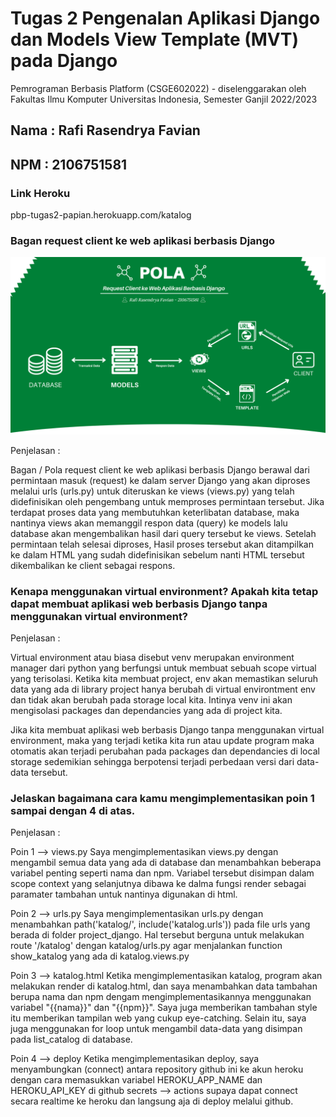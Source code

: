 # Tugas 2 Pengenalan Aplikasi Django dan Models View Template (MVT) pada Django

Pemrograman Berbasis Platform (CSGE602022) - diselenggarakan oleh Fakultas Ilmu Komputer Universitas Indonesia, Semester Ganjil 2022/2023 

## Nama : Rafi Rasendrya Favian
## NPM  : 2106751581

### Link Heroku
pbp-tugas2-papian.herokuapp.com/katalog

### Bagan request client ke web aplikasi berbasis Django
![Gambar]('../../PolaDjangoReqClient%20-%20RafiRasendryaFavian.png?raw=true')

Penjelasan :

Bagan / Pola request client ke web aplikasi berbasis Django berawal dari permintaan masuk (request) ke dalam server Django yang akan diproses melalui urls (urls.py) untuk diteruskan ke views (views.py) yang telah didefinisikan oleh pengembang untuk memproses permintaan tersebut. Jika terdapat proses data yang membutuhkan keterlibatan database, maka nantinya views akan memanggil respon data (query) ke models lalu database akan mengembalikan hasil dari query tersebut ke views. Setelah permintaan telah selesai diproses, Hasil proses tersebut akan ditampilkan ke dalam HTML yang sudah didefinisikan sebelum nanti HTML tersebut dikembalikan ke client sebagai respons.

### Kenapa menggunakan virtual environment? Apakah kita tetap dapat membuat aplikasi web berbasis Django tanpa menggunakan virtual environment?

Penjelasan :

Virtual environment atau biasa disebut venv merupakan environment manager dari python yang berfungsi untuk membuat sebuah scope virtual yang terisolasi. Ketika kita membuat project, env akan memastikan seluruh data yang ada di library project hanya berubah di virtual environtment env dan tidak akan berubah pada storage local kita. Intinya venv ini akan mengisolasi packages dan dependancies yang ada di project kita.

Jika kita membuat aplikasi web berbasis Django tanpa menggunakan virtual environment, maka yang terjadi ketika kita run atau update program maka otomatis akan terjadi perubahan pada packages dan dependancies di local storage sedemikian sehingga berpotensi terjadi perbedaan versi dari data-data tersebut.

### Jelaskan bagaimana cara kamu mengimplementasikan poin 1 sampai dengan 4 di atas.

Penjelasan : 

Poin 1 --> views.py
Saya mengimplementasikan views.py dengan mengambil semua data yang ada di database dan menambahkan beberapa variabel penting seperti nama dan npm. Variabel tersebut disimpan dalam scope context yang selanjutnya dibawa ke dalma fungsi render sebagai paramater tambahan untuk nantinya digunakan di html.

Poin 2 --> urls.py
Saya mengimplementasikan urls.py dengan menambahkan path('katalog/', include('katalog.urls')) pada file urls yang berada di folder project_django. Hal tersebut berguna untuk melakukan route '/katalog' dengan katalog/urls.py agar menjalankan function show_katalog yang ada di katalog.views.py 

Poin 3 --> katalog.html
Ketika mengimplementasikan katalog, program akan melakukan render di katalog.html, dan saya menambahkan data tambahan berupa nama dan npm dengam mengimplementasikannya menggunakan variabel "{{nama}}" dan "{{npm}}". Saya juga memberikan tambahan style itu memberikan tampilan web yang cukup eye-catching. Selain itu, saya juga menggunakan for loop untuk mengambil data-data yang disimpan pada list_catalog di database.

Poin 4 --> deploy
Ketika mengimplementasikan deploy, saya menyambungkan (connect) antara repository github ini ke akun heroku dengan cara memasukkan variabel HEROKU_APP_NAME dan HEROKU_API_KEY di github secrets --> actions supaya dapat connect secara realtime ke heroku dan langsung aja di deploy melalui github.
